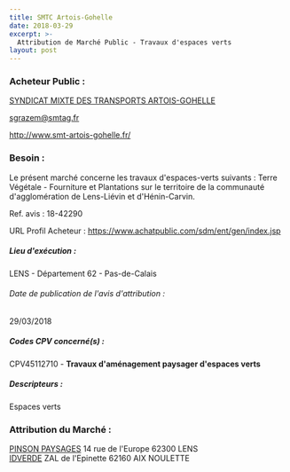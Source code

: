 ```yaml
---
title: SMTC Artois-Gohelle
date: 2018-03-29
excerpt: >-
  Attribution de Marché Public - Travaux d'espaces verts
layout: post
---
```


### Acheteur Public : 
<a href="/acheteur-33/siren-256204165"> SYNDICAT MIXTE DES TRANSPORTS ARTOIS-GOHELLE</a><br/>



sgrazem@smtag.fr


http://www.smt-artois-gohelle.fr/
### Besoin :

Le présent marché concerne les travaux d'espaces-verts suivants : Terre Végétale - Fourniture et Plantations sur le territoire de la communauté d'agglomération de Lens-Liévin et d'Hénin-Carvin.

Ref. avis : 18-42290

URL Profil Acheteur : https://www.achatpublic.com/sdm/ent/gen/index.jsp

##### Lieu d'exécution :

LENS - Département 62 - Pas-de-Calais

###### Date de publication de l'avis d'attribution : 
29/03/2018

##### Codes CPV concerné(s) :
CPV45112710 - **Travaux d'aménagement paysager d'espaces verts** <br/>

##### Descripteurs :
Espaces verts <br/>

### Attribution du Marché :
<a href="/entreprise-267/siren-628200255"> PINSON PAYSAGES</a>    14 rue de l'Europe 62300 LENS <br/>
<a href="/entreprise-255/siren-339609661"> IDVERDE</a>    ZAL de l'Epinette 62160 AIX NOULETTE <br/>

